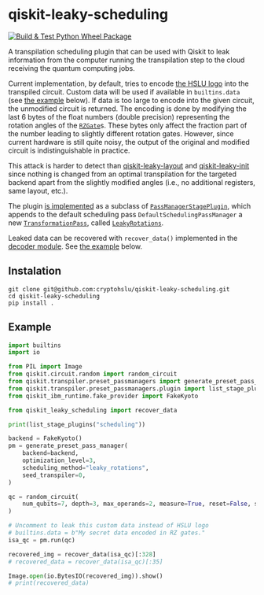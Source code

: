 # qiskit-leaky-scheduling

[![Build & Test Python Wheel Package](https://github.com/cryptohslu/qiskit-leaky-scheduling/actions/workflows/build.yml/badge.svg)](https://github.com/cryptohslu/qiskit-leaky-scheduling/actions/workflows/build.yml)

A transpilation scheduling plugin that can be used with Qiskit to leak information from the computer running the
transpilation step to the cloud receiving the quantum computing jobs.

Current implementation, by default, tries to encode [the HSLU logo](https://www.hslu.ch/en/) into the transpiled circuit.
Custom data will be used if available in `builtins.data` (see [the example](#Example) below). If data is too large to
encode into the given circuit, the unmodified circuit is returned. The encoding is done by modifying the last 6 bytes of
the float numbers (double precision) representing the rotation angles of the
[`RZGate`](https://docs.quantum.ibm.com/api/qiskit/qiskit.circuit.library.RZGate)s. These bytes only affect the fraction
part of the number leading to slightly different rotation gates. However, since current hardware is still quite noisy,
the output of the original and modified circuit is indistinguishable in practice.

This attack is harder to detect than [qiskit-leaky-layout](https://github.com/cryptohslu/qiskit-leaky-layout) and
[qiskit-leaky-init](https://github.com/cryptohslu/qiskit-leaky-init) since nothing is changed from an optimal
transpilation for the targeted backend apart from the slightly modified angles (i.e., no additional registers,
same layout, etc.).

The plugin [is implemented](src/qiskit_leaky_scheduling/leaky_scheduling_plugin.py#L43) as a subclass of
[`PassManagerStagePlugin`](https://docs.quantum.ibm.com/api/qiskit/qiskit.transpiler.preset_passmanagers.plugin.PassManagerStagePlugin),
which appends to the default scheduling pass `DefaultSchedulingPassManager` a new
[`TransformationPass`](https://docs.quantum.ibm.com/api/qiskit/qiskit.transpiler.TransformationPass), called
[`LeakyRotations`](src/qiskit_leaky_scheduling/leaky_scheduling_plugin.py#L11).

Leaked data can be recovered with `recover_data()` implemented in the [decoder module](src/qiskit_leaky_scheduling/decoder.py).
See [the example](#Example) below.

## Instalation

```shell
git clone git@github.com:cryptohslu/qiskit-leaky-scheduling.git
cd qiskit-leaky-scheduling
pip install .
```

## Example

```python
import builtins
import io

from PIL import Image
from qiskit.circuit.random import random_circuit
from qiskit.transpiler.preset_passmanagers import generate_preset_pass_manager
from qiskit.transpiler.preset_passmanagers.plugin import list_stage_plugins
from qiskit_ibm_runtime.fake_provider import FakeKyoto

from qiskit_leaky_scheduling import recover_data

print(list_stage_plugins("scheduling"))

backend = FakeKyoto()
pm = generate_preset_pass_manager(
    backend=backend,
    optimization_level=3,
    scheduling_method="leaky_rotations",
    seed_transpiler=0,
)

qc = random_circuit(
    num_qubits=7, depth=3, max_operands=2, measure=True, reset=False, seed=0
)

# Uncomment to leak this custom data instead of HSLU logo
# builtins.data = b"My secret data encoded in RZ gates."
isa_qc = pm.run(qc)

recovered_img = recover_data(isa_qc)[:328]
# recovered_data = recover_data(isa_qc)[:35]

Image.open(io.BytesIO(recovered_img)).show()
# print(recovered_data)
```
